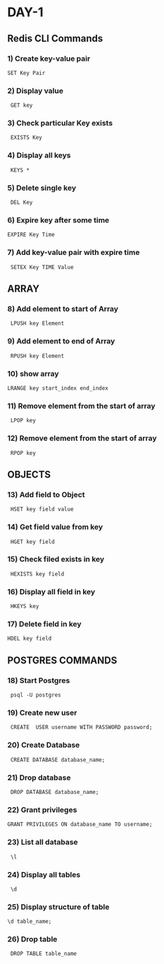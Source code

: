 # DAY-1
## Redis CLI Commands
### 1) Create key-value pair
```
SET Key Pair
```
### 2) Display value 
```
 GET key
```
### 3) Check particular Key exists
```
 EXISTS Key
 ```
### 4) Display all keys
```
 KEYS *
 ```
### 5) Delete single key
```
 DEL Key
 ```
### 6) Expire key after some time
```
EXPIRE Key Time
```
### 7) Add key-value pair with expire time
```
 SETEX Key TIME Value
 ```
## ARRAY 
### 8) Add element to start of Array
```
 LPUSH key Element
```
### 9) Add element to end of Array
```
 RPUSH key Element
```
### 10) show array
```
LRANGE key start_index end_index
```
### 11) Remove element from the start of array
```
 LPOP key
```
### 12) Remove element from the start of array
```
 RPOP key
```
## OBJECTS
###  13) Add field to Object
```
 HSET key field value
```
###  14) Get field value from key
```
 HGET key field
```
###  15) Check filed exists in key
```
 HEXISTS key field
```
###  16) Display all field in key
```
 HKEYS key
```
###  17) Delete field in key
```
HDEL key field
```
## POSTGRES COMMANDS
### 18) Start Postgres
```
 psql -U postgres
```
### 19) Create new user
```
 CREATE  USER username WITH PASSWORD password;
```
### 20) Create Database
```
 CREATE DATABASE database_name;
```
### 21) Drop database
```
 DROP DATABASE database_name;
```
### 22) Grant privileges
```
GRANT PRIVILEGES ON database_name TO username;
```
### 23) List all database
```
 \l
```
### 24) Display all tables
```
 \d
 ```
### 25) Display structure of table

```
\d table_name;
```
### 26) Drop table
```
 DROP TABLE table_name
``` 



















